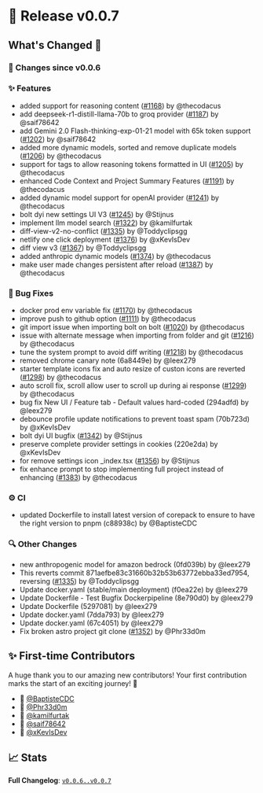 # 🚀 Release v0.0.7

## What's Changed 🌟

### 🔄 Changes since v0.0.6

### ✨ Features

* added support for reasoning content ([#1168](https://github.com/stackblitz-labs/bolt.diy/pull/1168)) by @thecodacus
* add deepseek-r1-distill-llama-70b to groq provider ([#1187](https://github.com/stackblitz-labs/bolt.diy/pull/1187)) by @saif78642
* add Gemini 2.0 Flash-thinking-exp-01-21 model with 65k token support ([#1202](https://github.com/stackblitz-labs/bolt.diy/pull/1202)) by @saif78642
* added more dynamic models, sorted and remove duplicate models ([#1206](https://github.com/stackblitz-labs/bolt.diy/pull/1206)) by @thecodacus
* support for <think></think> tags to allow reasoning tokens formatted in UI ([#1205](https://github.com/stackblitz-labs/bolt.diy/pull/1205)) by @thecodacus
* enhanced Code Context and Project Summary Features ([#1191](https://github.com/stackblitz-labs/bolt.diy/pull/1191)) by @thecodacus
* added dynamic model support for openAI provider ([#1241](https://github.com/stackblitz-labs/bolt.diy/pull/1241)) by @thecodacus
* bolt dyi new settings UI V3 ([#1245](https://github.com/stackblitz-labs/bolt.diy/pull/1245)) by @Stijnus
* implement llm model search ([#1322](https://github.com/stackblitz-labs/bolt.diy/pull/1322)) by @kamilfurtak
* diff-view-v2-no-conflict ([#1335](https://github.com/stackblitz-labs/bolt.diy/pull/1335)) by @Toddyclipsgg
* netlify one click deployment ([#1376](https://github.com/stackblitz-labs/bolt.diy/pull/1376)) by @xKevIsDev
* diff view v3 ([#1367](https://github.com/stackblitz-labs/bolt.diy/pull/1367)) by @Toddyclipsgg
* added anthropic dynamic models ([#1374](https://github.com/stackblitz-labs/bolt.diy/pull/1374)) by @thecodacus
* make user made changes persistent after reload ([#1387](https://github.com/stackblitz-labs/bolt.diy/pull/1387)) by @thecodacus


### 🐛 Bug Fixes

* docker prod env variable fix ([#1170](https://github.com/stackblitz-labs/bolt.diy/pull/1170)) by @thecodacus
* improve push to github option ([#1111](https://github.com/stackblitz-labs/bolt.diy/pull/1111)) by @thecodacus
* git import issue when importing bolt on bolt ([#1020](https://github.com/stackblitz-labs/bolt.diy/pull/1020)) by @thecodacus
* issue with alternate message when importing from folder and git ([#1216](https://github.com/stackblitz-labs/bolt.diy/pull/1216)) by @thecodacus
* tune the system prompt to avoid diff writing ([#1218](https://github.com/stackblitz-labs/bolt.diy/pull/1218)) by @thecodacus
* removed chrome canary note (6a8449e) by @leex279
* starter template icons fix and auto resize of custon icons are reverted ([#1298](https://github.com/stackblitz-labs/bolt.diy/pull/1298)) by @thecodacus
* auto scroll fix, scroll allow user to scroll up during ai response ([#1299](https://github.com/stackblitz-labs/bolt.diy/pull/1299)) by @thecodacus
* bug fix New UI / Feature tab - Default values hard-coded (294adfd) by @leex279
* debounce profile update notifications to prevent toast spam (70b723d) by @xKevIsDev
* bolt dyi UI bugfix ([#1342](https://github.com/stackblitz-labs/bolt.diy/pull/1342)) by @Stijnus
* preserve complete provider settings in cookies (220e2da) by @xKevIsDev
* for remove settings icon _index.tsx ([#1356](https://github.com/stackblitz-labs/bolt.diy/pull/1356)) by @Stijnus
* fix enhance prompt to stop implementing full project instead of enhancing  ([#1383](https://github.com/stackblitz-labs/bolt.diy/pull/1383)) by @thecodacus


### ⚙️ CI

* updated Dockerfile to install latest version of corepack to ensure to have the right version to pnpm (c88938c) by @BaptisteCDC


### 🔍 Other Changes

* new anthropogenic model for amazon bedrock (0fd039b) by @leex279
* This reverts commit 871aefbe83c31660b32b53b63772ebba33ed7954, reversing ([#1335](https://github.com/stackblitz-labs/bolt.diy/pull/1335)) by @Toddyclipsgg
* Update docker.yaml (stable/main deployment) (f0ea22e) by @leex279
* Update Dockerfile - Test Bugfix Dockerpipeline (8e790d0) by @leex279
* Update Dockerfile (5297081) by @leex279
* Update docker.yaml (7dda793) by @leex279
* Update docker.yaml (67c4051) by @leex279
* Fix broken astro project git clone ([#1352](https://github.com/stackblitz-labs/bolt.diy/pull/1352)) by @Phr33d0m


## ✨ First-time Contributors

A huge thank you to our amazing new contributors! Your first contribution marks the start of an exciting journey! 🌟

* 🌟 [@BaptisteCDC](https://github.com/BaptisteCDC)
* 🌟 [@Phr33d0m](https://github.com/Phr33d0m)
* 🌟 [@kamilfurtak](https://github.com/kamilfurtak)
* 🌟 [@saif78642](https://github.com/saif78642)
* 🌟 [@xKevIsDev](https://github.com/xKevIsDev)

## 📈 Stats

**Full Changelog**: [`v0.0.6..v0.0.7`](https://github.com/stackblitz-labs/bolt.diy/compare/v0.0.6...v0.0.7)
